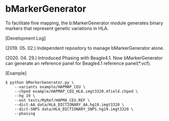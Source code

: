 # bMarkerGenerator

To facilitate fine mapping, the b:MarkerGenerator module generates binary markers that represent genetic variations in HLA.


[Development Log]

(2019. 05. 02.) Independent repository to manage bMarkerGenerator alone.

(2020. 04. 29.) Introduced Phasing with Beagle4.1. Now bMarkerGenerator can generate an reference panel for Beagle4.1 reference panel(*.vcf).



[Example]

```
$ python bMarkerGenerator.py \
    --variants example/HAPMAP_CEU \
    --chped example/HAPMAP_CEU_HLA.imgt3320.4field.chped \
    --hg 19 \
    --out tests/MyRef/HAPMA_CEU.REF \
    --dict-AA data/HLA_DICTIONARY_AA.hg19.imgt3320 \
    --dict-SNPS data/HLA_DICTIONARY_SNPS.hg19.imgt3320 \
    --phasing

```
